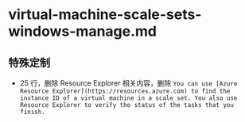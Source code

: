 # virtual-machine-scale-sets-windows-manage.md

## 特殊定制

* 25 行，删除 Resource Explorer 相关内容，删除 `You can use [Azure Resource Explorer](https://resources.azure.com) to find the instance ID of a virtual machine in a scale set. You also use Resource Explorer to verify the status of the tasks that you finish.`